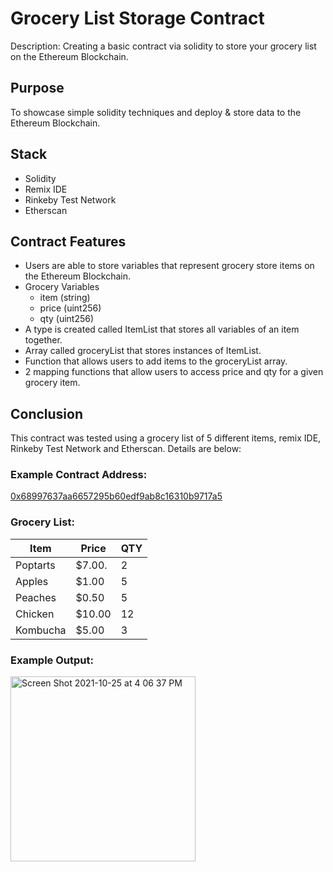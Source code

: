 # Grocery List Storage Contract
Description: Creating a basic contract via solidity to store your grocery list on the Ethereum Blockchain.

## Purpose
To showcase simple solidity techniques and deploy & store data to the Ethereum Blockchain.

## Stack
- Solidity
- Remix IDE
- Rinkeby Test Network
- Etherscan 

## Contract Features
- Users are able to store variables that represent grocery store items on the Ethereum Blockchain.
- Grocery Variables
  - item (string)
  - price (uint256)
  - qty (uint256)
- A type is created called ItemList that stores all variables of an item together.
- Array called groceryList that stores instances of ItemList.
- Function that allows users to add items to the groceryList array.
- 2 mapping functions that allow users to access price and qty for a given grocery item.

## Conclusion 
This contract was tested using a grocery list of 5 different items, remix IDE, Rinkeby Test Network and Etherscan. Details are below:

### Example Contract Address:
[0x68997637aa6657295b60edf9ab8c16310b9717a5](https://rinkeby.etherscan.io/address/0x68997637aa6657295b60edf9ab8c16310b9717a5)

### Grocery List:
| Item         | Price     | QTY        |
|--------------|-----------|------------|
| Poptarts     | $7.00.    | 2          |
| Apples       | $1.00     | 5          |
| Peaches      | $0.50     | 5          |
| Chicken      | $10.00    | 12         |
| Kombucha     | $5.00     | 3          |

### Example Output:
<img width="296" alt="Screen Shot 2021-10-25 at 4 06 37 PM" src="https://user-images.githubusercontent.com/62624378/138771002-135d50de-e345-4a72-823d-34dc9cd57d9f.png">
